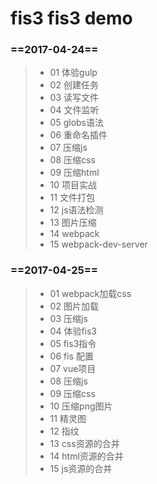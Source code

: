 # fis3 fis3 demo
### ==2017-04-24==
> * 01 体验gulp
> * 02 创建任务
> * 03 读写文件
> * 04 文件监听
> * 05 globs语法
> * 06 重命名插件
> * 07 压缩js
> * 08 压缩css
> * 09 压缩html
> * 10 项目实战
> * 11 文件打包
> * 12 js语法检测
> * 13 图片压缩
> * 14 webpack
> * 15 webpack-dev-server
### ==2017-04-25==
> * 01 webpack加载css
> * 02 图片加载
> * 03 压缩js
> * 04 体验fis3
> * 05 fis3指令
> * 06 fis 配置
> * 07 vue项目
> * 08 压缩js
> * 09 压缩css
> * 10 压缩png图片
> * 11 精灵图
> * 12 指纹
> * 13 css资源的合并
> * 14 html资源的合并
> * 15 js资源的合并